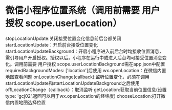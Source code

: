 # 微信小程序位置系统（调用前需要 用户授权 scope.userLocation）
stopLocationUpdate:关闭接受位置变化信息前后台都关闭
startLocationUpdate：开启前台接受位置变化
startLocationUpdateBackground：开启小程序进入前后台时均接收位置消息，需引导用户开启授权。授权以后，小程序在运行中或进入后台均可接受位置消息变化。调用前需要 用户授权 scope.userLocationBackground需在app.json中配置requiredBackgroundModes: ['location']后使用
wx.openLocation：在微信内置地图查看问题
onLocationChange(callback):监听位置变化，必须在调用startLocationUpdate和startLocationUpdateBackground之后使用
offLocationChange（callback）：取消监听
getLocation:获取当前位置信息(设置type: 'gcj02',返回可以用于wx.openLocation的经纬度)
chooseLocation:打开微信内置地图选择位置
